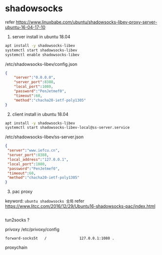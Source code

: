 # shadowsocks

refer https://www.linuxbabe.com/ubuntu/shadowsocks-libev-proxy-server-ubuntu-16-04-17-10

1. server install in ubuntu 18.04

```bash
apt install -y shadowsocks-libev
systemctl start shadowsocks-libev
systemctl enable shadowsocks-libev
```

/etc/shadowsocks-libev/config.json
```json
{
    "server":"0.0.0.0",
    "server_port":8388,
    "local_port":1080,
    "password":"PenJetmef0",
    "timeout":60,
    "method":"chacha20-ietf-poly1305"
}
```

2. client install in ubuntu 18.04

```bash
apt install -y shadowsocks-libev
systemctl start shadowsocks-libev-local@ss-server.service
```

/etc/shadowsocks-libev/ss-server.json
```json
{
 "server":"www.iefcu.cn",
 "server_port":8388,
 "local_address":"127.0.0.1",
 "local_port":1080,
 "password":"PenJetmef0",
 "timeout":60,
 "method":"chacha20-ietf-poly1305"
}
```

3. pac proxy

keyword: `ubuntu shadowsocks 全局`
refer https://www.litcc.com/2016/12/29/Ubuntu16-shadowsocks-pac/index.html

```bash
```

tun2socks ?

privoxy
/etc/privoxy/config
```
forward-socks5t   /               127.0.0.1:1080 .
```
proxychain
